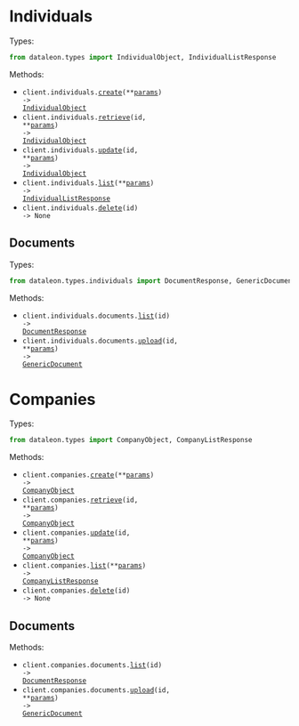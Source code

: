 # Individuals

Types:

```python
from dataleon.types import IndividualObject, IndividualListResponse
```

Methods:

- <code title="post /individuals">client.individuals.<a href="./src/dataleon/resources/individuals/individuals.py">create</a>(\*\*<a href="src/dataleon/types/individual_create_params.py">params</a>) -> <a href="./src/dataleon/types/individual_object.py">IndividualObject</a></code>
- <code title="get /individuals/{id}">client.individuals.<a href="./src/dataleon/resources/individuals/individuals.py">retrieve</a>(id, \*\*<a href="src/dataleon/types/individual_retrieve_params.py">params</a>) -> <a href="./src/dataleon/types/individual_object.py">IndividualObject</a></code>
- <code title="put /individuals/{id}">client.individuals.<a href="./src/dataleon/resources/individuals/individuals.py">update</a>(id, \*\*<a href="src/dataleon/types/individual_update_params.py">params</a>) -> <a href="./src/dataleon/types/individual_object.py">IndividualObject</a></code>
- <code title="get /individuals">client.individuals.<a href="./src/dataleon/resources/individuals/individuals.py">list</a>(\*\*<a href="src/dataleon/types/individual_list_params.py">params</a>) -> <a href="./src/dataleon/types/individual_list_response.py">IndividualListResponse</a></code>
- <code title="delete /individuals/{id}">client.individuals.<a href="./src/dataleon/resources/individuals/individuals.py">delete</a>(id) -> None</code>

## Documents

Types:

```python
from dataleon.types.individuals import DocumentResponse, GenericDocument
```

Methods:

- <code title="get /individuals/{id}/documents">client.individuals.documents.<a href="./src/dataleon/resources/individuals/documents.py">list</a>(id) -> <a href="./src/dataleon/types/individuals/document_response.py">DocumentResponse</a></code>
- <code title="post /individuals/{id}/documents">client.individuals.documents.<a href="./src/dataleon/resources/individuals/documents.py">upload</a>(id, \*\*<a href="src/dataleon/types/individuals/document_upload_params.py">params</a>) -> <a href="./src/dataleon/types/individuals/generic_document.py">GenericDocument</a></code>

# Companies

Types:

```python
from dataleon.types import CompanyObject, CompanyListResponse
```

Methods:

- <code title="post /companies">client.companies.<a href="./src/dataleon/resources/companies/companies.py">create</a>(\*\*<a href="src/dataleon/types/company_create_params.py">params</a>) -> <a href="./src/dataleon/types/company_object.py">CompanyObject</a></code>
- <code title="get /companies/{id}">client.companies.<a href="./src/dataleon/resources/companies/companies.py">retrieve</a>(id, \*\*<a href="src/dataleon/types/company_retrieve_params.py">params</a>) -> <a href="./src/dataleon/types/company_object.py">CompanyObject</a></code>
- <code title="put /companies/{id}">client.companies.<a href="./src/dataleon/resources/companies/companies.py">update</a>(id, \*\*<a href="src/dataleon/types/company_update_params.py">params</a>) -> <a href="./src/dataleon/types/company_object.py">CompanyObject</a></code>
- <code title="get /companies">client.companies.<a href="./src/dataleon/resources/companies/companies.py">list</a>(\*\*<a href="src/dataleon/types/company_list_params.py">params</a>) -> <a href="./src/dataleon/types/company_list_response.py">CompanyListResponse</a></code>
- <code title="delete /companies/{id}">client.companies.<a href="./src/dataleon/resources/companies/companies.py">delete</a>(id) -> None</code>

## Documents

Methods:

- <code title="get /companies/{id}/documents">client.companies.documents.<a href="./src/dataleon/resources/companies/documents.py">list</a>(id) -> <a href="./src/dataleon/types/individuals/document_response.py">DocumentResponse</a></code>
- <code title="post /companies/{id}/documents">client.companies.documents.<a href="./src/dataleon/resources/companies/documents.py">upload</a>(id, \*\*<a href="src/dataleon/types/companies/document_upload_params.py">params</a>) -> <a href="./src/dataleon/types/individuals/generic_document.py">GenericDocument</a></code>
